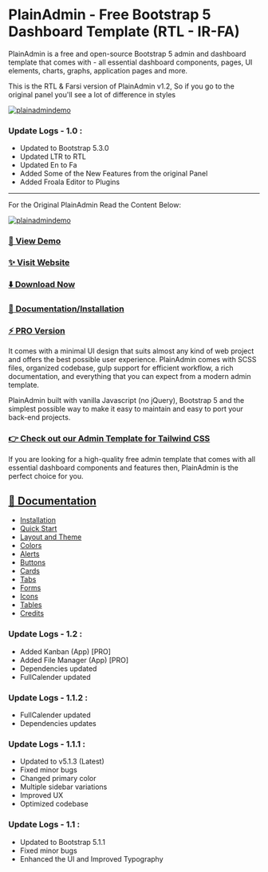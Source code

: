 # PlainAdmin - Free Bootstrap 5 Dashboard Template (RTL - IR-FA)

PlainAdmin is a free and open-source Bootstrap 5 admin and dashboard template that comes with -  all essential dashboard components, pages, UI elements, charts, graphs, application pages and more.

This is the RTL & Farsi version of PlainAdmin v1.2, So if you go to the original panel you'll see a lot of difference in styles


[//]: # (### [🚀 View Demo]&#40;https://adminPanelDemo1.iamami.ir/&#41;)

[//]: # (### [✨ Visit Website]&#40;https://iamami.ir/&#41;)

[//]: # (### [⬇️ Download Now]&#40;https://adminPanelDemo1.iamami.ir/download&#41;)

[![plainadmindemo](https://plainadmin.com/assets/images/plainadmin.jpg)](https://demo.plainadmin.com/)


### Update Logs - 1.0 :
- Updated to Bootstrap 5.3.0
- Updated LTR to RTL
- Updated En to Fa
- Added Some of the New Features from the original Panel
- Added Froala Editor to Plugins

---

For the Original PlainAdmin Read the Content Below:

[![plainadmindemo](https://plainadmin.com/assets/images/plainadmin.jpg)](https://demo.plainadmin.com/)

### [🚀 View Demo](https://demo.plainadmin.com/)

### [✨ Visit Website](https://plainadmin.com/)

### [⬇️ Download Now](https://plainadmin.com/download)

### [📄 Documentation/Installation](https://plainadmin.com/docs/)

### [⚡ PRO Version](https://plainadmin.com/pro)


It comes with a minimal UI design that suits almost any kind of web project and offers the best possible user experience. PlainAdmin comes with SCSS files, organized codebase, gulp support for efficient workflow, a rich documentation, and everything that you can expect from a modern admin template.

PlainAdmin built with vanilla Javascript (no jQuery), Bootstrap 5 and the simplest possible way to make it easy to maintain and easy to port your back-end projects.

### [👉 Check out our Admin Template for Tailwind CSS](https://tailadmin.com)

If you are looking for a high-quality free admin template that comes with all essential dashboard components and features then, PlainAdmin is the perfect choice for you.

## [📄 Documentation](https://plainadmin.com/docs/)
- [Installation](https://plainadmin.com/docs/#installation)
- [Quick Start](https://plainadmin.com/docs/#quick-start)
- [Layout and Theme](https://plainadmin.com/docs/#layout-theme)
- [Colors](https://plainadmin.com/docs/#colors)
- [Alerts](https://plainadmin.com/docs/#alerts)
- [Buttons](https://plainadmin.com/docs/#buttons)
- [Cards](https://plainadmin.com/docs/#cards)
- [Tabs](https://plainadmin.com/docs/#tabs)
- [Forms](https://plainadmin.com/docs/#forms)
- [Icons](https://plainadmin.com/docs/#icons)
- [Tables](https://plainadmin.com/docs/#tables)
- [Credits](https://plainadmin.com/docs/#credits)

### Update Logs - 1.2 :
- Added Kanban (App) [PRO]
- Added File Manager (App) [PRO]
- Dependencies updated
- FullCalender updated

### Update Logs - 1.1.2 :
- FullCalender updated
- Dependencies updates

### Update Logs - 1.1.1 :
- Updated to v5.1.3 (Latest)
- Fixed minor bugs
- Changed primary color
- Multiple sidebar variations
- Improved UX
- Optimized codebase

### Update Logs - 1.1 :
- Updated to Bootstrap 5.1.1
- Fixed minor bugs
- Enhanced the UI and Improved Typography